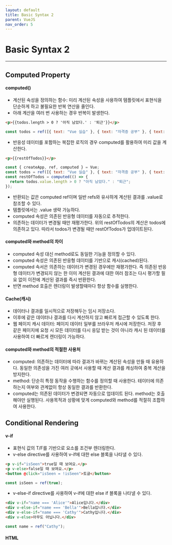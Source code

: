 ```yaml
---
layout: default
title: Basic Syntax 2
parent: VueJS
nav_order: 5
---
```


# Basic Syntax 2

---

## Computed Property

#### computed()

- 계산된 속성을 정의하는 함수: 미리 계산된 속성을 사용하여 템플릿에서 표현식을 단순하게 하고 불필요한 반복 연산을 줄인다.
- 아래 계산을 여러 번 사용하는 경우 반복이 발생한다.

```html
<p>{{todos.length > 0 ? '아직 남았다.' : '퇴근'}}</p>
```

```javascript
const todos = ref([{ text: "Vue 실습" }, { text: "자격증 공부" }, { text: "TIL 작성" }]);
```

- 반응성 데이터를 포함하는 복잡한 로직의 경우 computed를 활용하여 미리 값을 계산한다.

```html
<p>{{restOfTodos}}</p>
```

```javascript
const { createApp, ref, computed } = Vue;
const todos = ref([{ text: "Vue 실습" }, { text: "자격증 공부" }, { text: "TIL 작성" }]);
const restOfTodos = computed(() => {
  return todos.value.length > 0 ? "아직 남았다." : "퇴근";
});
```

- 반환되는 값은 computed ref이며 일반 refs와 유사하게 계산된 결과를 .value로 참조할 수 있다.
- 템플릿에서는 .value 생략 가능하다.
- computed 속성은 의존된 반응형 데이터를 자동으로 추적한다.
- 의존하는 데이터가 변경될 때만 재평가한다. 위의 restOfTodos의 계산은 todos에 의존하고 있다. 따라서 todos가 변경될 때만 restOfTodos가 업데이트된다.

#### computed와 method의 차이

- computed 속성 대신 method로도 동일한 기능을 정의할 수 있다.
- computed 속성은 의존된 반응형 데이터를 기반으로 캐시(cached)된다.
- computed 속서은 의존하는 데이터가 변경된 경우에만 재평가한다. 즉 의존된 반응형 데이터가 변경되지 않는 한 이미 계산된 결과에 대한 여러 참조는 다시 평가할 필요 없이 이전에 계산된 결과를 즉시 반환한다.
- 반면 method 호출은 렌더링이 발생할때마다 항상 함수를 실행한다.

#### Cache(캐시)

- 데이터나 결과를 일시적으로 저장해두는 임시 저장소다.
- 이후에 같은 데이터나 결과를 다시 계산하지 않고 빠르게 접근할 수 있도록 한다.
- 웹 페이지 캐시 데이터: 페이지 데이터 일부를 브라우저 캐시에 저장한다. 저장 후 같은 페이지에 요청 시 모든 데이터를 다시 응답 받는 것이 아니라 캐시 된 데이터를 사용하여 더 빠르게 렌더링이 가능하다.

#### computed와 method의 적절한 사용처

- computed: 의존하는 데이터에 따라 결과가 바뀌는 계산된 속성을 만들 때 유용하다. 동일한 의존성을 가진 여러 곳에서 사용할 때 계산 결과를 캐싱하여 중복 게산을 방지한다.
- method: 단순히 특정 동작을 수행하는 함수를 정의할 때 사용한다. 테이터에 의존하는지 여부와 관계없이 항상 동일한 결과를 반환한다.
- computed는 의존된 데이터가 변경되면 자동으로 업데이트 된다. method는 호출해야만 실행된다. 사용목적과 상황에 맞게 computed와 method를 적절히 조합하여 사용한다.

## Conditional Rendering

#### v-if

- 표현식 값의 T/F를 기반으로 요소를 조건부 렌더링한다.
- v-else directive를 사용하여 v-if에 대한 else 블록을 나타낼 수 있다.

```html
<p v-if="isSeen">true일 때 보여요.</p>
<p v-else>false일 때 보여요.</p>
<button @click="isSeen = !isSeen">토글</button>
```

```javascript
const isSeen = ref(true);
```

- v-else-if directive를 사용하여 v-if에 대한 else if 블록을 나타낼 수 있다.

```html
<div v-if="name === 'Alice'">Alice입니다.</div>
<div v-else-if="name === 'Bella'">Bella입니다.</div>
<div v-else-if="name === 'Cathy'">Cathy입니다.</div>
<div v-else>아무도 아닙니다.</div>
```

```javascript
const name = ref("Cathy");
```

#### HTML <template> element

- 여러요소에 대한 v-if를 적용기 위해서 template 요소에 v-if를 사용한다.

```html
<template v-if="name === 'Cathy'">
  <div>Cathy입니다.</div>
  <div>나이는 30살 입니다.</div>
</template>
```

- 페이지가 로드될 때 렌더링 되지 않지만 JavaScript를 사용하여 나중에 문서에서 사용할 수 있도록 하는 HTML을 보유하기 위한 메커니즘이다.
- 보이지 않는 wrapper 역할을 한다.

#### v-show

- 표현식 값의 T/F를 기반으로 요소의 가시성을 전환한다.
- 항상 렌더링 되어 DOM에 남아 있다. CSS display 속성만 전환한다.

#### v-if, v-shoe 비교

- v-if(cheap initial load, expensive toggle): 초기 조건이 false인 경우 아무 작업도 수행하지 않는다. 토글 비용이 높다.
- v-shoe(expensive initial load, cheap toggle): 초기 조건에 관계 없이 항상 렌더링 한다. 초기 렌더링 비용이 높다.
- 무언가를 매우 자주 전환해야 하는 경우에는 v-show를, 실행 중에 조건이 변경되지 않는 경우에는 v-if를 권장한다.

## List Rendering

#### v-for

- 소스 데이터를 기반으로 요소 또는 템플릿 블록을 여러번 렌더링한다.
- v-for는 alias in expression 형식의 특수 구문을 사용하여 반복되는 현재 요소에 대한 별칭(alias)을 제공한다.
- 인덱스(객체에서 키)에 대한 별칭을 지정할 수 있다.

```html
<div v-for="item in items">{{item.text}}</div>
<div v-for="(item, index) in items"></div>
<div v-for="value in object"></div>
<div v-for="(value, key) in object"></div>
<div v-for="(value, key, index) in object"></div>
```

#### v-for with key

- v-for와 key를 함께 사용한다. key는 반드시 각 요소에 대한 고유한 값을 나타낼 수 있는 식별자를 사용한다.
- 내부 컴포넌트의 상태를 일관되게 유지한다.
- 데이터의 예측 가능한 해동을 유지한다.(Vue 내부 동작 관련)

#### v-for with v-if

- 동일 요소에 v-for와 v-if를 함께 사용하지 않는다.
- 동일한 요소에서 v-if가 v-for보다 우선순위가 더 높아 v-if 조건은 v-for 범위의 변수에 접근할 수 없다.

#### 해결방법1: computed를 활용해 필터링 된 목록을 반환하여 반복한다.

```html
<ul>
  <li v-for="todo in completeTodos" :key="todo.id">{{todo.name}}</li>
</ul>
```

```javascript
const completeTodos = computed(() => {
  return todos.value.filter((el) => el.isComplete);
});
```

#### 해결방법2: v-for와 template 요소를 사용하여 v-if 이동

```html
<ul>
  <template v-for="todo in todos" :key="todo.id">
    <li v-if="todo.isComplete">{{todo.name}}</li>
  </template>
</ul>
```

## Waechers

#### watch()

- 반응형 데이터를 감시하고, 감시하는 데이터가 변경되면 콜백 함수를 호출한다.

```javascript
watch(variable, (newValue, oldValue) => {});
```

- variable: 감시하는 변수
- newValue: 감시하는 변수가 변화된 값. 콜백함수의 첫번재 인자.
- oldValue: 콜백함수의 함수의 두번째 인자.

```html
<input v-model="message" />
<p>Message length: {{messageLength}}</p>
```

```javascript
const message = ref("");
const messageLength = ref(0);

const messageWatch = watch(message, (newValue, oldValue) => {
  messageLength.value = newValue.length;
});
```

## LIfecycle Hooks

```html

```

```javascript

```

## Vue sytle Guilde

```html

```

```javascript

```
